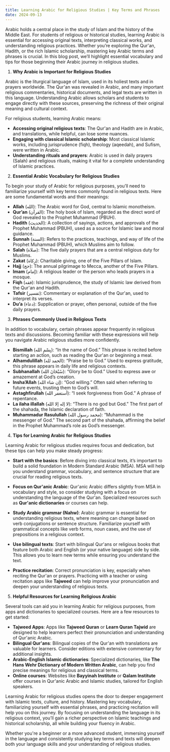 ```yaml
---
title: Learning Arabic for Religious Studies | Key Terms and Phrases
date: 2024-09-13
---
```


Arabic holds a central place in the study of Islam and the history of the Middle East. For students of religious or historical studies, learning Arabic is essential for accessing original texts, interpreting classical works, and understanding religious practices. Whether you’re exploring the Qur'an, Hadith, or the rich Islamic scholarship, mastering key Arabic terms and phrases is crucial. In this blog post, we’ll highlight essential vocabulary and tips for those beginning their Arabic journey in religious studies.

1.  **Why Arabic is Important for Religious Studies**

Arabic is the liturgical language of Islam, used in its holiest texts and in prayers worldwide. The Qur'an was revealed in Arabic, and many important religious commentaries, historical documents, and legal texts are written in this language. Understanding Arabic allows scholars and students to engage directly with these sources, preserving the richness of their original meaning and cultural context.

For religious students, learning Arabic means:

- **Accessing original religious texts**: The Qur'an and Hadith are in Arabic, and translations, while helpful, can lose some nuances.
- **Engaging with classical Islamic scholarship**: Most classical Islamic works, including jurisprudence (fiqh), theology (aqeedah), and Sufism, were written in Arabic.
- **Understanding rituals and prayers**: Arabic is used in daily prayers (Salah) and religious rituals, making it vital for a complete understanding of Islamic practices.

2.  **Essential Arabic Vocabulary for Religious Studies**

To begin your study of Arabic for religious purposes, you’ll need to familiarize yourself with key terms commonly found in religious texts. Here are some fundamental words and their meanings:

- **Allah** (الله): The Arabic word for God, central to Islamic monotheism.
- **Qur’an** (القرآن): The holy book of Islam, regarded as the direct word of God revealed to the Prophet Muhammad (PBUH).
- **Hadith** (الحديث): A collection of sayings, actions, and approvals of the Prophet Muhammad (PBUH), used as a source for Islamic law and moral guidance.
- **Sunnah** (السنة): Refers to the practices, teachings, and way of life of the Prophet Muhammad (PBUH), which Muslims aim to follow.
- **Salah** (صلاة): The five daily prayers that are a central religious duty for Muslims.
- **Zakat** (زكاة): Charitable giving, one of the Five Pillars of Islam.
- **Hajj** (حج): The annual pilgrimage to Mecca, another of the Five Pillars.
- **Imam** (إمام): A religious leader or the person who leads prayers in a mosque.
- **Fiqh** (فقه): Islamic jurisprudence, the study of Islamic law derived from the Qur'an and Hadith.
- **Tafsir** (تفسير): Commentary or explanation of the Qur'an, used to interpret its verses.
- **Du’a** (دعاء): Supplication or prayer, often personal, outside of the five daily prayers.

3.  **Phrases Commonly Used in Religious Texts**

In addition to vocabulary, certain phrases appear frequently in religious texts and discussions. Becoming familiar with these expressions will help you navigate Arabic religious studies more confidently.

- **Bismillah** (بِسْمِ الله): “In the name of God.” This phrase is recited before starting an action, such as reading the Qur'an or beginning a meal.
- **Alhamdulillah** (الحمد لله): “Praise be to God.” Used to express gratitude, this phrase appears in daily life and religious contexts.
- **Subhanallah** (سُبْحَانَ الله): “Glory be to God.” Used to express awe or amazement at God’s creation.
- **Insha’Allah** (إن شاء الله): “God willing.” Often said when referring to future events, trusting them to God’s will.
- **Astaghfirullah** (أستغفر الله): “I seek forgiveness from God.” A phrase of repentance.
- **La ilaha illallah** (لا إله إلا الله): “There is no god but God.” The first part of the shahada, the Islamic declaration of faith.
- **Muhammadur Rasulullah** (محمد رسول الله): “Muhammad is the messenger of God.” The second part of the shahada, affirming the belief in the Prophet Muhammad’s role as God’s messenger.

4.  **Tips for Learning Arabic for Religious Studies**

Learning Arabic for religious studies requires focus and dedication, but these tips can help you make steady progress:

- **Start with the basics**: Before diving into classical texts, it’s important to build a solid foundation in Modern Standard Arabic (MSA). MSA will help you understand grammar, vocabulary, and sentence structure that are crucial for reading religious texts.
- **Focus on Qur'anic Arabic**: Qur'anic Arabic differs slightly from MSA in vocabulary and style, so consider studying with a focus on understanding the language of the Qur'an. Specialized resources such as **Qur'anic dictionaries** or courses can help.

- **Study Arabic grammar (Nahw)**: Arabic grammar is essential for understanding religious texts, where meaning can change based on verb conjugations or sentence structure. Familiarize yourself with grammatical concepts like verb forms, noun cases, and the use of prepositions in a religious context.

- **Use bilingual texts**: Start with bilingual Qur'ans or religious books that feature both Arabic and English (or your native language) side by side. This allows you to learn new terms while ensuring you understand the text.

- **Practice recitation**: Correct pronunciation is key, especially when reciting the Qur'an or prayers. Practicing with a teacher or using recitation apps like **Tajweed** can help improve your pronunciation and deepen your understanding of religious texts.

5.  **Helpful Resources for Learning Religious Arabic**

Several tools can aid you in learning Arabic for religious purposes, from apps and dictionaries to specialized courses. Here are a few resources to get started:

- **Tajweed Apps**: Apps like **Tajweed Quran** or **Learn Quran Tajwid** are designed to help learners perfect their pronunciation and understanding of Qur'anic Arabic.
- **Bilingual Qur'ans**: Bilingual copies of the Qur'an with translations are valuable for learners. Consider editions with extensive commentary for additional insights.
- **Arabic-English Islamic dictionaries**: Specialized dictionaries, like **The Hans Wehr Dictionary of Modern Written Arabic**, can help you find precise meanings for religious and classical terms.
- **Online courses**: Websites like **Bayyinah Institute** or **Qalam Institute** offer courses in Qur'anic Arabic and Islamic studies, tailored for English speakers.

Learning Arabic for religious studies opens the door to deeper engagement with Islamic texts, culture, and history. Mastering key vocabulary, familiarizing yourself with essential phrases, and practicing recitation will help you on this journey. By focusing on understanding the language in its religious context, you’ll gain a richer perspective on Islamic teachings and historical scholarship, all while building your fluency in Arabic.

Whether you're a beginner or a more advanced student, immersing yourself in the language and consistently studying key terms and texts will deepen both your language skills and your understanding of religious studies.

